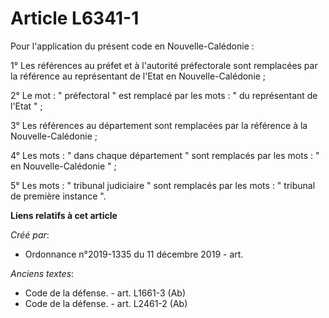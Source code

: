 # Article L6341-1

Pour l'application du présent code en Nouvelle-Calédonie : 

1° Les références au préfet et à l'autorité préfectorale sont remplacées par la référence au représentant de l'Etat en
Nouvelle-Calédonie ; 

2° Le mot : " préfectoral " est remplacé par les mots : " du représentant de l'Etat " ; 

3° Les références au département sont remplacées par la référence à la Nouvelle-Calédonie ; 

4° Les mots : " dans chaque département " sont remplacés par les mots : " en Nouvelle-Calédonie " ; 

5° Les mots : " tribunal judiciaire " sont remplacés par les mots : " tribunal de première instance ".

**Liens relatifs à cet article**

_Créé par_:

  - Ordonnance n°2019-1335 du 11 décembre 2019 - art.

_Anciens textes_:

  - Code de la défense. - art. L1661-3 (Ab)
  - Code de la défense. - art. L2461-2 (Ab)
